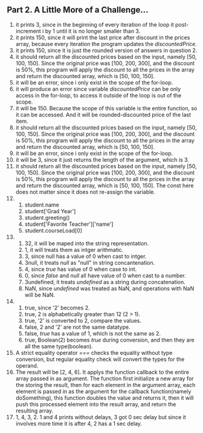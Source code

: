 ## Part 2. A Little More of a Challenge...
1. it prints 3, since in the beginning of every iteration of the loop it post-increment i by 1 until it is no longer smaller than 3.
2. it prints 150, since it will print the last price after discount in the prices array, because every iteration the program updates the *discountedPrice*.
3. it prints 150, since it is just the rounded version of answers in question 2.
4. it should return all the discounted prices based on the input, namely [50, 100, 150]. Since the original price was [100, 200, 300], and the discount is 50%, this program will apply the discount to all the prices in the array and return the discounted array, which is [50, 100, 150].
5. it will be an error, since i only exist in the scope of the for-loop.
6. it will produce an error since variable *discountedPrice* can be only access in the for-loop, to access it outside of the loop is out of the scope.
7. it will be 150. Because the scope of this variable is the entire function, so it can be accessed. And it will be rounded-discounted price of the last item.
8. it should return all the discounted prices based on the input, namely [50, 100, 150]. Since the original price was [100, 200, 300], and the discount is 50%, this program will apply the discount to all the prices in the array and return the discounted array, which is [50, 100, 150].
9. it will be an error, since i only exist in the scope of the for-loop.
10. it will be 3, since it just returns the length of the argument, which is 3.
11. it should return all the discounted prices based on the input, namely [50, 100, 150]. Since the original price was [100, 200, 300], and the discount is 50%, this program will apply the discount to all the prices in the array and return the discounted array, which is [50, 100, 150]. The const here does not matter since it does not re-assign the variable.
12. 
    1. student.name
    2. student['Grad Year']
    3. student.greeting()
    4. student['Favorite Teacher']['name']
    5. student.courseLoad[0]
13. 
    1. 32, it will be maped into the string representation.
    2. 1, it will treats them as intger arithmatic.
    3. 3, since null has a value of 0 when cast to intger.
    4. 3null, it treats *null* as "null" in string concantenation.
    5. 4, since *true* has value of 0 when case to int.
    6. 0, since *false* and *null* all have value of 0 when cast to a number.
    7. 3undefined, it treats *undefined* as a string during concatenation.
    8. NaN, since *undefined* was treated as NaN, and operations with NaN will be NaN.
14. 
    1. true, since '2' becomes 2.
    2. true, 2 is alphabetically greater than 12 (2 > 1).
    3. true, '2' is converted to 2, compare the values.
    4. false, 2 and '2' are not the same datatype.
    5. false, *true* has a value of 1, which is not the same as 2.
    6. true, Boolean(2) becomes *true* during conversion, and then they are all the same type(boolean).
15. A strict equality operator *===* checks the equality without type conversion, but regular equality check will convert the types for the operand.
17. The result will be [2, 4, 6]. It applys the function callback to the entire array passed in as argument. The function first initialize a new array for the storing the result, then for each element in the argument array, each element is passed in as the argument for the callback function(namely doSomething), this function doubles the value and returns it, then it will push this processed element into the result array, and return the resulting array.
19. 1, 4, 3, 2. 1 and 4 prints without delays, 3 got 0 sec delay but since it involves more time it is after 4, 2 has a 1 sec delay.